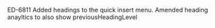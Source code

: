 ED-6811 Added headings to the quick insert menu. Amended heading anayltics to also show previousHeadingLevel